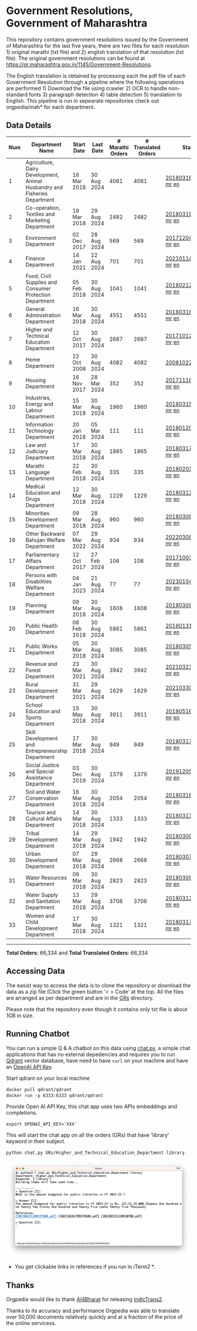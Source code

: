 # Government Resolutions, Government of Maharashtra

This repository contains government resolutions issued by the Government of Maharashtra for the last five years, there are two files for each resolution 1) original marathi (txt file) and 2) english translation of that resolution (txt file). The original government resolutions can be found at https://gr.maharashtra.gov.in/1145/Government-Resolutions.

The English translation is obtained by processing each the pdf file of each Government Resolution through a pipeline where the following operations are performed 1) Download the file using crawler 2) OCR to handle non-standard fonts 3) paragraph detection 4) table  detection 5) translation to English. This pipeline is run in sepearate repositories check out orgpedia/mah* for each department.


## Data Details

| Num | Department Name | Start Date | Last Date | # Marathi Orders | # Translated Orders | Starting Order | Last Order |
| --- | --------------- | ---------- | --------- | ---------------- | ------------------- | -------------- | ---------- |
| 1 | Agriculture, Dairy Development, Animal Husbandry and Fisheries Department | 16 Mar 2018 | 30 Aug 2024 | 4081 | 4081 | [201803161624182101.pdf](https://gr.maharashtra.gov.in/Site/Upload/Government%20Resolutions/English/201803161624182101.pdf) [mr](GRs/Agriculture,_Dairy_Development,_Animal_Husbandry_and_Fisheries_Department/201803161624182101.pdf.mr.txt) [en](GRs/Agriculture,_Dairy_Development,_Animal_Husbandry_and_Fisheries_Department/201803161624182101.pdf.en.txt) | [202408301916155201.pdf](https://gr.maharashtra.gov.in/Site/Upload/Government%20Resolutions/English/202408301916155201.pdf) [mr](GRs/Agriculture,_Dairy_Development,_Animal_Husbandry_and_Fisheries_Department/202408301916155201.pdf.mr.txt) [en](GRs/Agriculture,_Dairy_Development,_Animal_Husbandry_and_Fisheries_Department/202408301916155201.pdf.en.txt) |
| 2 | Co-operation, Textiles and Marketing Department | 19 Mar 2018 | 29 Aug 2024 | 2482 | 2482 | [201803191257576702.pdf](https://gr.maharashtra.gov.in/Site/Upload/Government%20Resolutions/English/201803191257576702.pdf) [mr](GRs/Co-operation,_Textiles_and_Marketing_Department/201803191257576702.pdf.mr.txt) [en](GRs/Co-operation,_Textiles_and_Marketing_Department/201803191257576702.pdf.en.txt) | [202408301431378502.pdf](https://gr.maharashtra.gov.in/Site/Upload/Government%20Resolutions/English/202408301431378502.pdf) [mr](GRs/Co-operation,_Textiles_and_Marketing_Department/202408301431378502.pdf.mr.txt) [en](GRs/Co-operation,_Textiles_and_Marketing_Department/202408301431378502.pdf.en.txt) |
| 3 | Environment Department | 02 Dec 2017 | 28 Aug 2024 | 569 | 569 | [201712041147216904.pdf](https://gr.maharashtra.gov.in/Site/Upload/Government%20Resolutions/English/201712041147216904.pdf) [mr](GRs/Environment_Department/201712041147216904.pdf.mr.txt) [en](GRs/Environment_Department/201712041147216904.pdf.en.txt) | [202408291638051004.pdf](https://gr.maharashtra.gov.in/Site/Upload/Government%20Resolutions/English/202408291638051004.pdf) [mr](GRs/Environment_Department/202408291638051004.pdf.mr.txt) [en](GRs/Environment_Department/202408291638051004.pdf.en.txt) |
| 4 | Finance Department | 14 Jan 2021 | 22 Aug 2024 | 701 | 701 | [202101141237329905.pdf](https://gr.maharashtra.gov.in/Site/Upload/Government%20Resolutions/English/202101141237329905.pdf) [mr](GRs/Finance_Department/202101141237329905.pdf.mr.txt) [en](GRs/Finance_Department/202101141237329905.pdf.en.txt) | [202408221157534405.pdf](https://gr.maharashtra.gov.in/Site/Upload/Government%20Resolutions/English/202408221157534405.pdf) [mr](GRs/Finance_Department/202408221157534405.pdf.mr.txt) [en](GRs/Finance_Department/202408221157534405.pdf.en.txt) |
| 5 | Food, Civil Supplies and Consumer Protection Department | 05 Feb 2018 | 30 Aug 2024 | 1041 | 1041 | [201802121244545806.pdf](https://gr.maharashtra.gov.in/Site/Upload/Government%20Resolutions/English/201802121244545806.pdf) [mr](GRs/Food,_Civil_Supplies_and_Consumer_Protection_Department/201802121244545806.pdf.mr.txt) [en](GRs/Food,_Civil_Supplies_and_Consumer_Protection_Department/201802121244545806.pdf.en.txt) | [202408301653271506.pdf](https://gr.maharashtra.gov.in/Site/Upload/Government%20Resolutions/English/202408301653271506.pdf) [mr](GRs/Food,_Civil_Supplies_and_Consumer_Protection_Department/202408301653271506.pdf.mr.txt) [en](GRs/Food,_Civil_Supplies_and_Consumer_Protection_Department/202408301653271506.pdf.en.txt) |
| 6 | General Administration Department | 16 Mar 2018 | 30 Aug 2024 | 4551 | 4551 | [201803161224022707.pdf](https://gr.maharashtra.gov.in/Site/Upload/Government%20Resolutions/English/201803161224022707.pdf) [mr](GRs/General_Administration_Department/201803161224022707.pdf.mr.txt) [en](GRs/General_Administration_Department/201803161224022707.pdf.en.txt) | [202408301648047707.pdf](https://gr.maharashtra.gov.in/Site/Upload/Government%20Resolutions/English/202408301648047707.pdf) [mr](GRs/General_Administration_Department/202408301648047707.pdf.mr.txt) [en](GRs/General_Administration_Department/202408301648047707.pdf.en.txt) |
| 7 | Higher and Technical Education Department | 12 Oct 2017 | 30 Aug 2024 | 2687 | 2687 | [201710121514029708.pdf](https://gr.maharashtra.gov.in/Site/Upload/Government%20Resolutions/English/201710121514029708.pdf) [mr](GRs/Higher_and_Technical_Education_Department/201710121514029708.pdf.mr.txt) [en](GRs/Higher_and_Technical_Education_Department/201710121514029708.pdf.en.txt) | [202408301822099808.pdf](https://gr.maharashtra.gov.in/Site/Upload/Government%20Resolutions/English/202408301822099808.pdf) [mr](GRs/Higher_and_Technical_Education_Department/202408301822099808.pdf.mr.txt) [en](GRs/Higher_and_Technical_Education_Department/202408301822099808.pdf.en.txt) |
| 8 | Home Department | 22 Oct 2008 | 30 Aug 2024 | 4082 | 4082 | [20081022.pdf](https://gr.maharashtra.gov.in/Site/Upload/Government%20Resolutions/English/20081022.pdf) [mr](GRs/Home_Department/20081022.pdf.mr.txt) [en](GRs/Home_Department/20081022.pdf.en.txt) | [202408301931290729.pdf](https://gr.maharashtra.gov.in/Site/Upload/Government%20Resolutions/English/202408301931290729.pdf) [mr](GRs/Home_Department/202408301931290729.pdf.mr.txt) [en](GRs/Home_Department/202408301931290729.pdf.en.txt) |
| 9 | Housing Department | 16 Nov 2017 | 28 Mar 2024 | 352 | 352 | [201711161447076609.pdf](https://gr.maharashtra.gov.in/Site/Upload/Government%20Resolutions/English/201711161447076609.pdf) [mr](GRs/Housing_Department/201711161447076609.pdf.mr.txt) [en](GRs/Housing_Department/201711161447076609.pdf.en.txt) | [202403281255554909.pdf](https://gr.maharashtra.gov.in/Site/Upload/Government%20Resolutions/English/202403281255554909.pdf) [mr](GRs/Housing_Department/202403281255554909.pdf.mr.txt) [en](GRs/Housing_Department/202403281255554909.pdf.en.txt) |
| 10 | Industries, Energy and Labour Department | 15 Mar 2018 | 30 Aug 2024 | 1960 | 1960 | [201803151204055010.pdf](https://gr.maharashtra.gov.in/Site/Upload/Government%20Resolutions/English/201803151204055010.pdf) [mr](GRs/Industries,_Energy_and_Labour_Department/201803151204055010.pdf.mr.txt) [en](GRs/Industries,_Energy_and_Labour_Department/201803151204055010.pdf.en.txt) | [202408301736062910.pdf](https://gr.maharashtra.gov.in/Site/Upload/Government%20Resolutions/English/202408301736062910.pdf) [mr](GRs/Industries,_Energy_and_Labour_Department/202408301736062910.pdf.mr.txt) [en](GRs/Industries,_Energy_and_Labour_Department/202408301736062910.pdf.en.txt) |
| 11 | Information Technology Department | 20 Jan 2018 | 05 Mar 2024 | 111 | 111 | [201801201843024511.pdf](https://gr.maharashtra.gov.in/Site/Upload/Government%20Resolutions/English/201801201843024511.pdf) [mr](GRs/Information_Technology_Department/201801201843024511.pdf.mr.txt) [en](GRs/Information_Technology_Department/201801201843024511.pdf.en.txt) | [202403051249430211.pdf](https://gr.maharashtra.gov.in/Site/Upload/Government%20Resolutions/English/202403051249430211.pdf) [mr](GRs/Information_Technology_Department/202403051249430211.pdf.mr.txt) [en](GRs/Information_Technology_Department/202403051249430211.pdf.en.txt) |
| 12 | Law and Judiciary Department | 17 Mar 2018 | 30 Aug 2024 | 1865 | 1865 | [201803171129290212.pdf](https://gr.maharashtra.gov.in/Site/Upload/Government%20Resolutions/English/201803171129290212.pdf) [mr](GRs/Law_and_Judiciary_Department/201803171129290212.pdf.mr.txt) [en](GRs/Law_and_Judiciary_Department/201803171129290212.pdf.en.txt) | [202408301656091512.pdf](https://gr.maharashtra.gov.in/Site/Upload/Government%20Resolutions/English/202408301656091512.pdf) [mr](GRs/Law_and_Judiciary_Department/202408301656091512.pdf.mr.txt) [en](GRs/Law_and_Judiciary_Department/202408301656091512.pdf.en.txt) |
| 13 | Marathi Language Department | 22 Feb 2018 | 30 Aug 2024 | 335 | 335 | [201802031549154233.pdf](https://gr.maharashtra.gov.in/Site/Upload/Government%20Resolutions/English/201802031549154233.pdf) [mr](GRs/Marathi_Language_Department/201802031549154233.pdf.mr.txt) [en](GRs/Marathi_Language_Department/201802031549154233.pdf.en.txt) | [202408301119465433.pdf](https://gr.maharashtra.gov.in/Site/Upload/Government%20Resolutions/English/202408301119465433.pdf) [mr](GRs/Marathi_Language_Department/202408301119465433.pdf.mr.txt) [en](GRs/Marathi_Language_Department/202408301119465433.pdf.en.txt) |
| 14 | Medical Education and Drugs Department | 12 Mar 2018 | 30 Aug 2024 | 1229 | 1229 | [201803121137094813.pdf](https://gr.maharashtra.gov.in/Site/Upload/Government%20Resolutions/English/201803121137094813.pdf) [mr](GRs/Medical_Education_and_Drugs_Department/201803121137094813.pdf.mr.txt) [en](GRs/Medical_Education_and_Drugs_Department/201803121137094813.pdf.en.txt) | [202408301203117813.pdf](https://gr.maharashtra.gov.in/Site/Upload/Government%20Resolutions/English/202408301203117813.pdf) [mr](GRs/Medical_Education_and_Drugs_Department/202408301203117813.pdf.mr.txt) [en](GRs/Medical_Education_and_Drugs_Department/202408301203117813.pdf.en.txt) |
| 15 | Minorities Development Department | 09 Mar 2018 | 28 Aug 2024 | 960 | 960 | [201803091218355314.pdf](https://gr.maharashtra.gov.in/Site/Upload/Government%20Resolutions/English/201803091218355314.pdf) [mr](GRs/Minorities_Development_Department/201803091218355314.pdf.mr.txt) [en](GRs/Minorities_Development_Department/201803091218355314.pdf.en.txt) | [202408281614284914.pdf](https://gr.maharashtra.gov.in/Site/Upload/Government%20Resolutions/English/202408281614284914.pdf) [mr](GRs/Minorities_Development_Department/202408281614284914.pdf.mr.txt) [en](GRs/Minorities_Development_Department/202408281614284914.pdf.en.txt) |
| 16 | Other Backward Bahujan Welfare Department | 07 Mar 2022 | 29 Aug 2024 | 934 | 934 | [202203081752439334.pdf](https://gr.maharashtra.gov.in/Site/Upload/Government%20Resolutions/English/202203081752439334.pdf) [mr](GRs/Other_Backward_Bahujan_Welfare_Department/202203081752439334.pdf.mr.txt) [en](GRs/Other_Backward_Bahujan_Welfare_Department/202203081752439334.pdf.en.txt) | [202408301450481634.pdf](https://gr.maharashtra.gov.in/Site/Upload/Government%20Resolutions/English/202408301450481634.pdf) [mr](GRs/Other_Backward_Bahujan_Welfare_Department/202408301450481634.pdf.mr.txt) [en](GRs/Other_Backward_Bahujan_Welfare_Department/202408301450481634.pdf.en.txt) |
| 17 | Parliamentary Affairs Department | 12 Oct 2017 | 27 Feb 2024 | 106 | 106 | [201710031642378615.pdf](https://gr.maharashtra.gov.in/Site/Upload/Government%20Resolutions/English/201710031642378615.pdf) [mr](GRs/Parliamentary_Affairs_Department/201710031642378615.pdf.mr.txt) [en](GRs/Parliamentary_Affairs_Department/201710031642378615.pdf.en.txt) | [202402271500283915.pdf](https://gr.maharashtra.gov.in/Site/Upload/Government%20Resolutions/English/202402271500283915.pdf) [mr](GRs/Parliamentary_Affairs_Department/202402271500283915.pdf.mr.txt) [en](GRs/Parliamentary_Affairs_Department/202402271500283915.pdf.en.txt) |
| 18 | Persons with Disabilities Welfare Department | 04 Jan 2023 | 21 Aug 2024 | 77 | 77 | [202301041906309635.pdf](https://gr.maharashtra.gov.in/Site/Upload/Government%20Resolutions/English/202301041906309635.pdf) [mr](GRs/Persons_with_Disabilities_Welfare_Department/202301041906309635.pdf.mr.txt) [en](GRs/Persons_with_Disabilities_Welfare_Department/202301041906309635.pdf.en.txt) | [202408211521024435.pdf](https://gr.maharashtra.gov.in/Site/Upload/Government%20Resolutions/English/202408211521024435.pdf) [mr](GRs/Persons_with_Disabilities_Welfare_Department/202408211521024435.pdf.mr.txt) [en](GRs/Persons_with_Disabilities_Welfare_Department/202408211521024435.pdf.en.txt) |
| 19 | Planning Department | 09 Mar 2018 | 30 Aug 2024 | 1608 | 1608 | [201803091441032716.pdf](https://gr.maharashtra.gov.in/Site/Upload/Government%20Resolutions/English/201803091441032716.pdf) [mr](GRs/Planning_Department/201803091441032716.pdf.mr.txt) [en](GRs/Planning_Department/201803091441032716.pdf.en.txt) | [202408301810192416.pdf](https://gr.maharashtra.gov.in/Site/Upload/Government%20Resolutions/English/202408301810192416.pdf) [mr](GRs/Planning_Department/202408301810192416.pdf.mr.txt) [en](GRs/Planning_Department/202408301810192416.pdf.en.txt) |
| 20 | Public Health Department | 08 Feb 2018 | 30 Aug 2024 | 5861 | 5861 | [201801311722275417.pdf](https://gr.maharashtra.gov.in/Site/Upload/Government%20Resolutions/English/201801311722275417.pdf) [mr](GRs/Public_Health_Department/201801311722275417.pdf.mr.txt) [en](GRs/Public_Health_Department/201801311722275417.pdf.en.txt) | [202408301125458317.pdf](https://gr.maharashtra.gov.in/Site/Upload/Government%20Resolutions/English/202408301125458317.pdf) [mr](GRs/Public_Health_Department/202408301125458317.pdf.mr.txt) [en](GRs/Public_Health_Department/202408301125458317.pdf.en.txt) |
| 21 | Public Works Department | 05 Mar 2018 | 30 Aug 2024 | 3085 | 3085 | [201803051515468118.pdf](https://gr.maharashtra.gov.in/Site/Upload/Government%20Resolutions/English/201803051515468118.pdf) [mr](GRs/Public_Works_Department/201803051515468118.pdf.mr.txt) [en](GRs/Public_Works_Department/201803051515468118.pdf.en.txt) | [202408301745186018.pdf](https://gr.maharashtra.gov.in/Site/Upload/Government%20Resolutions/English/202408301745186018.pdf) [mr](GRs/Public_Works_Department/202408301745186018.pdf.mr.txt) [en](GRs/Public_Works_Department/202408301745186018.pdf.en.txt) |
| 22 | Revenue and Forest Department | 23 Mar 2021 | 30 Aug 2024 | 3942 | 3942 | [202103231328393119.pdf](https://gr.maharashtra.gov.in/Site/Upload/Government%20Resolutions/English/202103231328393119.pdf) [mr](GRs/Revenue_and_Forest_Department/202103231328393119.pdf.mr.txt) [en](GRs/Revenue_and_Forest_Department/202103231328393119.pdf.en.txt) | [202408301515375519.pdf](https://gr.maharashtra.gov.in/Site/Upload/Government%20Resolutions/English/202408301515375519.pdf) [mr](GRs/Revenue_and_Forest_Department/202408301515375519.pdf.mr.txt) [en](GRs/Revenue_and_Forest_Department/202408301515375519.pdf.en.txt) |
| 23 | Rural Development Department | 31 Mar 2021 | 29 Aug 2024 | 1629 | 1629 | [202103301021181120.pdf](https://gr.maharashtra.gov.in/Site/Upload/Government%20Resolutions/English/202103301021181120.pdf) [mr](GRs/Rural_Development_Department/202103301021181120.pdf.mr.txt) [en](GRs/Rural_Development_Department/202103301021181120.pdf.en.txt) | [202408291513004120.pdf](https://gr.maharashtra.gov.in/Site/Upload/Government%20Resolutions/English/202408291513004120.pdf) [mr](GRs/Rural_Development_Department/202408291513004120.pdf.mr.txt) [en](GRs/Rural_Development_Department/202408291513004120.pdf.en.txt) |
| 24 | School Education and Sports Department | 15 May 2018 | 30 Aug 2024 | 3911 | 3911 | [201805161114241221.pdf](https://gr.maharashtra.gov.in/Site/Upload/Government%20Resolutions/English/201805161114241221.pdf) [mr](GRs/School_Education_and_Sports_Department/201805161114241221.pdf.mr.txt) [en](GRs/School_Education_and_Sports_Department/201805161114241221.pdf.en.txt) | [202408301443222921.pdf](https://gr.maharashtra.gov.in/Site/Upload/Government%20Resolutions/English/202408301443222921.pdf) [mr](GRs/School_Education_and_Sports_Department/202408301443222921.pdf.mr.txt) [en](GRs/School_Education_and_Sports_Department/202408301443222921.pdf.en.txt) |
| 25 | Skill Development and Entrepreneurship Department | 17 Mar 2018 | 30 Aug 2024 | 949 | 949 | [201803171322099003.pdf](https://gr.maharashtra.gov.in/Site/Upload/Government%20Resolutions/English/201803171322099003.pdf) [mr](GRs/Skill_Development_and_Entrepreneurship_Department/201803171322099003.pdf.mr.txt) [en](GRs/Skill_Development_and_Entrepreneurship_Department/201803171322099003.pdf.en.txt) | [202408301540463203.pdf](https://gr.maharashtra.gov.in/Site/Upload/Government%20Resolutions/English/202408301540463203.pdf) [mr](GRs/Skill_Development_and_Entrepreneurship_Department/202408301540463203.pdf.mr.txt) [en](GRs/Skill_Development_and_Entrepreneurship_Department/202408301540463203.pdf.en.txt) |
| 26 | Social Justice and Special Assistance Department | 03 Dec 2019 | 30 Aug 2024 | 1379 | 1379 | [201912051107011622.pdf](https://gr.maharashtra.gov.in/Site/Upload/Government%20Resolutions/English/201912051107011622.pdf) [mr](GRs/Social_Justice_and_Special_Assistance_Department/201912051107011622.pdf.mr.txt) [en](GRs/Social_Justice_and_Special_Assistance_Department/201912051107011622.pdf.en.txt) | [202408301749071122.pdf](https://gr.maharashtra.gov.in/Site/Upload/Government%20Resolutions/English/202408301749071122.............pdf) [mr](GRs/Social_Justice_and_Special_Assistance_Department/202408301749071122.pdf.mr.txt) [en](GRs/Social_Justice_and_Special_Assistance_Department/202408301749071122.pdf.en.txt) |
| 27 | Soil and Water Conservation Department | 16 Mar 2018 | 30 Aug 2024 | 2054 | 2054 | [201803161247582426.pdf](https://gr.maharashtra.gov.in/Site/Upload/Government%20Resolutions/English/201803161247582426.pdf) [mr](GRs/Soil_and_Water_Conservation_Department/201803161247582426.pdf.mr.txt) [en](GRs/Soil_and_Water_Conservation_Department/201803161247582426.pdf.en.txt) | [202408301659248426.pdf](https://gr.maharashtra.gov.in/Site/Upload/Government%20Resolutions/English/202408301659248426.pdf) [mr](GRs/Soil_and_Water_Conservation_Department/202408301659248426.pdf.mr.txt) [en](GRs/Soil_and_Water_Conservation_Department/202408301659248426.pdf.en.txt) |
| 28 | Tourism and Cultural Affairs Department | 14 Mar 2018 | 30 Aug 2024 | 1333 | 1333 | [201803131542054523.pdf](https://gr.maharashtra.gov.in/Site/Upload/Government%20Resolutions/English/201803131542054523.pdf) [mr](GRs/Tourism_and_Cultural_Affairs_Department/201803131542054523.pdf.mr.txt) [en](GRs/Tourism_and_Cultural_Affairs_Department/201803131542054523.pdf.en.txt) | [202408301747578823.pdf](https://gr.maharashtra.gov.in/Site/Upload/Government%20Resolutions/English/202408301747578823.pdf) [mr](GRs/Tourism_and_Cultural_Affairs_Department/202408301747578823.pdf.mr.txt) [en](GRs/Tourism_and_Cultural_Affairs_Department/202408301747578823.pdf.en.txt) |
| 29 | Tribal Development Department | 14 Mar 2018 | 29 Aug 2024 | 1942 | 1942 | [201803091105184924.pdf](https://gr.maharashtra.gov.in/Site/Upload/Government%20Resolutions/English/201803091105184924.pdf) [mr](GRs/Tribal_Development_Department/201803091105184924.pdf.mr.txt) [en](GRs/Tribal_Development_Department/201803091105184924.pdf.en.txt) | [202408281735471324.pdf](https://gr.maharashtra.gov.in/Site/Upload/Government%20Resolutions/English/202408281735471324.pdf) [mr](GRs/Tribal_Development_Department/202408281735471324.pdf.mr.txt) [en](GRs/Tribal_Development_Department/202408281735471324.pdf.en.txt) |
| 30 | Urban Development Department | 07 Mar 2018 | 29 Aug 2024 | 2668 | 2668 | [201803071203178325.pdf](https://gr.maharashtra.gov.in/Site/Upload/Government%20Resolutions/English/201803071203178325.pdf) [mr](GRs/Urban_Development_Department/201803071203178325.pdf.mr.txt) [en](GRs/Urban_Development_Department/201803071203178325.pdf.en.txt) | [202408291659431425.pdf](https://gr.maharashtra.gov.in/Site/Upload/Government%20Resolutions/English/202408291659431425.pdf) [mr](GRs/Urban_Development_Department/202408291659431425.pdf.mr.txt) [en](GRs/Urban_Development_Department/202408291659431425.pdf.en.txt) |
| 31 | Water Resources Department | 09 Mar 2018 | 30 Aug 2024 | 2823 | 2823 | [201803091034435527.pdf](https://gr.maharashtra.gov.in/Site/Upload/Government%20Resolutions/English/201803091034435527.pdf) [mr](GRs/Water_Resources_Department/201803091034435527.pdf.mr.txt) [en](GRs/Water_Resources_Department/201803091034435527.pdf.en.txt) | [202408301437557827.pdf](https://gr.maharashtra.gov.in/Site/Upload/Government%20Resolutions/English/202408301437557827.pdf) [mr](GRs/Water_Resources_Department/202408301437557827.pdf.mr.txt) [en](GRs/Water_Resources_Department/202408301437557827.pdf.en.txt) |
| 32 | Water Supply and Sanitation Department | 13 Mar 2018 | 29 Aug 2024 | 3706 | 3706 | [201803121414108428.pdf](https://gr.maharashtra.gov.in/Site/Upload/Government%20Resolutions/English/201803121414108428.pdf) [mr](GRs/Water_Supply_and_Sanitation_Department/201803121414108428.pdf.mr.txt) [en](GRs/Water_Supply_and_Sanitation_Department/201803121414108428.pdf.en.txt) | [202408291127166428.pdf](https://gr.maharashtra.gov.in/Site/Upload/Government%20Resolutions/English/202408291127166428.pdf) [mr](GRs/Water_Supply_and_Sanitation_Department/202408291127166428.pdf.mr.txt) [en](GRs/Water_Supply_and_Sanitation_Department/202408291127166428.pdf.en.txt) |
| 33 | Women and Child Development Department | 17 Mar 2018 | 30 Aug 2024 | 1321 | 1321 | [201803171539444330.pdf](https://gr.maharashtra.gov.in/Site/Upload/Government%20Resolutions/English/201803171539444330.pdf) [mr](GRs/Women_and_Child_Development_Department/201803171539444330.pdf.mr.txt) [en](GRs/Women_and_Child_Development_Department/201803171539444330.pdf.en.txt) | [202408301740594230.pdf](https://gr.maharashtra.gov.in/Site/Upload/Government%20Resolutions/English/202408301740594230.pdf) [mr](GRs/Women_and_Child_Development_Department/202408301740594230.pdf.mr.txt) [en](GRs/Women_and_Child_Development_Department/202408301740594230.pdf.en.txt) |
----------------------------------------------------------------------------------------------------

**Total Orders**: 66,334 and **Total Translated Orders**: 66,334
## Accessing Data

The easist way to access the data is to clone the repository or download the data as a zip file (Click the green button '< > Code' at the top. All the files are arranged as per department and are in the [GRs](GRs) directory.

Please note that the repository even though it contains only txt file is about 1GB in size.

## Running Chatbot

You can run a simple Q & A chatbot on this data using [chat.py](chat.py), a simple chat applications that has no external depedencies and requires you to run [Qdrant](https://qdrant.tech/) vector database, have need to have `curl` on your machine and have an [OpenAI API Key](https://help.openai.com/en/articles/4936850-where-do-i-find-my-secret-api-key).

Start qdrant on your local machine
```shell
docker pull qdrant/qdrant
docker run -p 6333:6333 qdrant/qdrant
```

Provide Open AI API Key, this chat app uses two APIs embeddings and completions.
```shell
export OPENAI_API_KEY='XXX'
```

This will start the chat app on all the orders (GRs) that have 'library' keyword in their subject.

```shell
python chat.py GRs/Higher_and_Technical_Education_Department library
```

![screenshot of running chat.py](screenshot.png)

* You get clickable links in references if you run in iTerm2 *.

## Thanks

Orgpedia would like to thank [AI4Bharat](https://ai4bharat.iitm.ac.in/) for releasing [IndicTrans2](https://github.com/AI4Bharat/IndicTrans2).

Thanks to its accuracy and performance Orgpedia was able to translate over 50,000 documents relatively quickly and at a fraction of the price of the online servicess.












